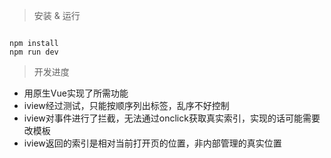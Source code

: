 > 安装 & 运行

``` 

npm install
npm run dev

```

> 开发进度

* 用原生Vue实现了所需功能
* iview经过测试，只能按顺序列出标签，乱序不好控制
* iview对事件进行了拦截，无法通过onclick获取真实索引，实现的话可能需要改模板
* iview返回的索引是相对当前打开页的位置，非内部管理的真实位置